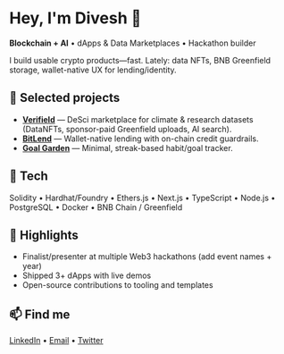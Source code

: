 ﻿# Hey, I'm Divesh 👋

**Blockchain + AI** • dApps & Data Marketplaces • Hackathon builder

I build usable crypto products—fast. Lately: data NFTs, BNB Greenfield storage, wallet-native UX for lending/identity.

## 🔎 Selected projects
- **[Verifield](https://github.com/DiveshK007/verifield)** — DeSci marketplace for climate & research datasets (DataNFTs, sponsor-paid Greenfield uploads, AI search).
- **[BitLend](https://github.com/DiveshK007/bitlend)** — Wallet-native lending with on-chain credit guardrails.
- **[Goal Garden](https://github.com/DiveshK007/goal-garden-adventure)** — Minimal, streak-based habit/goal tracker.

## 🧩 Tech
Solidity • Hardhat/Foundry • Ethers.js • Next.js • TypeScript • Node.js • PostgreSQL • Docker • BNB Chain / Greenfield

## 🏅 Highlights
- Finalist/presenter at multiple Web3 hackathons (add event names + year)
- Shipped 3+ dApps with live demos
- Open-source contributions to tooling and templates

## 📫 Find me
[LinkedIn](#) • [Email](#) • [Twitter](#)


